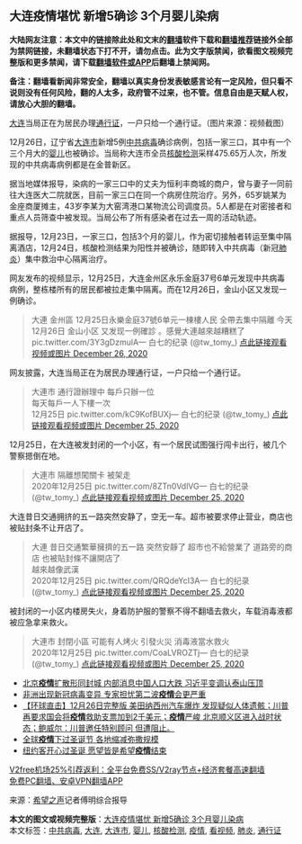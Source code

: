  <h2>大连疫情堪忧 新增5确诊 3个月婴儿染病</h2> <p class="notice"><b>大陆网友注意：本文中的链接除此处和文末的<a href="https://github.com/bannedbook/fanqiang" >翻墙</a>软件下载和<a href="https://github.com/killgcd/justmysocks/blob/master/README.md">翻墙推荐</a>链接外全部为禁网链接，未翻墙状态下打不开，请勿点击。此为文字版禁闻，欲看图文视频完整版和更多禁闻，请下载<a href="https://github.com/bannedbook/fanqiang">翻墙软件或APP</a>后翻墙上禁闻网。</p><p>备注：翻墙看新闻非常安全，翻墙以真实身份发表敏感言论有一定风险，但只看不说则没有任何风险，翻的人太多，政府管不过来，也不管。信息自由是天赋人权，请放心大胆的翻墙。</b></p>  <div class="entry"> <p id="conimg"><a href="https://www.bannedbook.org/bnews/tag/%e5%a4%a7%e8%bf%9e/" class="st_tag internal_tag" rel="tag" title="标签 大连 下的日志">大连</a>当局正在为居民办理<a href="https://www.bannedbook.org/bnews/tag/%E9%80%9A%E8%A1%8C%E8%AF%81/" class="st_tag internal_tag" rel="tag" title="标签 通行证 下的日志">通行证</a>，一户只给一个通行证。（图片来源：视频截图）</p> <p>12月26日，辽宁省<a href="https://www.bannedbook.org/bnews/tag/%E5%A4%A7%E8%BF%9E%E5%B8%82/" class="st_tag internal_tag" rel="tag" title="标签 大连市 下的日志">大连市</a>新增5例<a href="https://www.bannedbook.org/bnews/tag/%e4%b8%ad%e5%85%b1%e7%97%85%e6%af%92/" class="st_tag internal_tag" rel="tag" title="标签 中共病毒 下的日志">中共病毒</a>确诊病例，包括一家三口，其中有一个三个月大的<a href="https://www.bannedbook.org/bnews/tag/%e5%a9%b4%e5%84%bf/" class="st_tag internal_tag" rel="tag" title="标签 婴儿 下的日志">婴儿</a>也被确诊。当局称大连市全员<a href="https://www.bannedbook.org/bnews/tag/%E6%A0%B8%E9%85%B8%E6%A3%80%E6%B5%8B/" class="st_tag internal_tag" rel="tag" title="标签 核酸检测 下的日志">核酸检测</a>采样475.65万人次，所发现的中共病毒病例都是在金普新区。</p> <p>据当地媒体报导，染病的一家三口中的丈夫为恒利丰商城的商户，曾与妻子一同前往大连医大二院就医，目前一家三口在同一个病房住院治疗。另外，65岁姚某为金座商厦摊主，43岁李某为大窑湾港口某物流公司调度员。5人都是在对密接者和重点人员筛查中被发现。当局公布了所有感染者在过去一周的活动轨迹。</p> <p>据报导，12月23日，一家三口，包括3个月的婴儿，作为密切接触者转运至集中隔离酒店，12月24日，核酸检测结果为阳性并被确诊，随即转入中共病毒（新冠<a href="https://www.bannedbook.org/bnews/tag/%e8%82%ba%e7%82%8e/" class="st_tag internal_tag" rel="tag" title="标签 肺炎 下的日志">肺炎</a>）集中救治中心隔离治疗。</p> <p>网友发布的视频显示，12月25日，大连金州区永乐金庭37号6单元发现中共病毒病例，整栋楼所有的居民都被拉走集中隔离。而在12月26日，金山小区又发现一例确诊。</p>  <blockquote><p>大連 金州區 12月25日永樂金庭37號6单元一棟樓人民 全帶去集中隔離 今天12月26日 金山小区 又发现一例確診 。感覺大連越來越糟糕了 pic.twitter.com/3Y3gDzmulA— 白七的纪录 (@tw_tomy_) <a href="https://twitter.com/tw_tomy_/status/1342734283304128513?ref_src=twsrc%5Etfw">点此链接观看视频或图片 December 26, 2020</a></p></blockquote> <p>网友披露，大连当局正在为居民办理通行证，一户只给一个通行证。</p> <blockquote><p>大連市 通行證辦理中 每戶只辦一位<br />每天每戶一人下樓一次<br />12月25日 pic.twitter.com/kC9KofBUXj— 白七的纪录 (@tw_tomy_) <a href="https://twitter.com/tw_tomy_/status/1342362883036868609?ref_src=twsrc%5Etfw">点此链接观看视频或图片 December 25, 2020</a></p></blockquote> <p>12月25日，在大连被发封闭的一个小区，有一个居民试图强行闯卡出行，被几个警察摁倒在地。</p> <blockquote><p>大連市 隔離想闖關卡 被架走<br />2020年12月25日 pic.twitter.com/8ZTn0VdlVG— 白七的纪录 (@tw_tomy_) <a href="https://twitter.com/tw_tomy_/status/1342363409669505025?ref_src=twsrc%5Etfw">点此链接观看视频或图片 December 25, 2020</a></p> </blockquote> <p>大连昔日交通拥挤的五一路突然安静了，空无一车。超市被要求停止营业，商店也被贴封条不让开店了。</p> <blockquote><p>大連 昔日交通繁華擁擠的五一路 突然安靜了 超市也不給營業了 道路旁的商店 也被貼封條不讓開店了<br />越來越像武漢<br />2020年12月25日 pic.twitter.com/QRQdeYcI3A— 白七的纪录 (@tw_tomy_) <a href="https://twitter.com/tw_tomy_/status/1342369739192950790?ref_src=twsrc%5Etfw">点此链接观看视频或图片 December 25, 2020</a></p></blockquote> <p>被封闭的一小区内楼房失火，身着防护服的警察不得不翻墙去救火，车载消毒液都被应急拿来救火。</p> <blockquote><p>大連市 封閉小區 可能有人烤火 引發火災 消毒液當水救火<br />2020年12月25日 pic.twitter.com/CoaLVROZTj— 白七的纪录 (@tw_tomy_) <a href="https://twitter.com/tw_tomy_/status/1342362054963810306?ref_src=twsrc%5Etfw">点此链接观看视频或图片 December 25, 2020</a></p></blockquote> <ul class='op-related-articles' title='相关阅读'> <li><a href='https://www.bannedbook.org/bnews/topimagenews/20201227/1455617.html' target='_blank'>北京<b>疫情</b>扩散形同封城 内部消息中国人口大跌 习近平变调认泰山压顶</a></li> <li><a href='https://www.bannedbook.org/bnews/worldnews/20201227/1455611.html' target='_blank'>非洲出现新冠病毒变异 专家担忧第二波<b>疫情</b>会更严重</a></li> <li><a href='https://www.bannedbook.org/bnews/bannedvideo/20201227/1455608.html' target='_blank'>【环球直击】12月26日完整版 美田纳西州汽车爆炸 发现疑似人体遗骸；川普再要求国会将<b>疫情</b>救助支票加到2千美元；<b>疫情</b>严峻 北京顺义区进入战时状态；鲍威尔：川普邀任特别顾问 但遭阻止。</a></li> <li><a href='https://www.bannedbook.org/bnews/taiwannews/20201227/1455595.html' target='_blank'>全球<b>疫情</b>下过圣诞节 各地缩减弥撒规模</a></li> <li><a href='https://www.bannedbook.org/bnews/taiwannews/20201226/1455559.html' target='_blank'>纽约客开心过圣诞 愿望皆是希望<b>疫情</b>结束</a></li> </ul> <p class="texttj"> <a href="https://github.com/bannedbook/fanqiang/wiki/V2ray%E6%9C%BA%E5%9C%BA" target="_blank">V2free机场25%引荐返利：全平台免费SS/V2ray节点+经济套餐高速翻墙</a><br/> <a href="https://github.com/bannedbook/fanqiang/wiki/%E7%A6%81%E9%97%BB%E7%BD%91%E5%AE%89%E5%8D%93%E7%BF%BB%E5%A2%99%E6%96%B0%E9%97%BBAPP" target="_blank">免费PC翻墙、安卓VPN翻墙APP</a></p><p> 来源：<span class='wp_keywordlink_affiliate'><a href="https://www.soundofhope.org" title="希望之声" target="_blank">希望之声</a></span>记者傅明综合报导 </p> <a name='sharetosocial'></a>       <div><b>本文的图文或视频完整版</b>：<a href='https://www.bannedbook.org/bnews/cbnews/20201227/1455633.html'>大连疫情堪忧 新增5确诊 3个月婴儿染病</a></div>  </div><!--END ENTRY--> <div class="postfooter"> <div>本文标签：<a href="https://www.bannedbook.org/bnews/tag/%e4%b8%ad%e5%85%b1%e7%97%85%e6%af%92/" rel="tag">中共病毒</a>, <a href="https://www.bannedbook.org/bnews/tag/%e5%a4%a7%e8%bf%9e/" rel="tag">大连</a>, <a href="https://www.bannedbook.org/bnews/tag/%E5%A4%A7%E8%BF%9E%E5%B8%82/" rel="tag">大连市</a>, <a href="https://www.bannedbook.org/bnews/tag/%e5%a9%b4%e5%84%bf/" rel="tag">婴儿</a>, <a href="https://www.bannedbook.org/bnews/tag/%E6%A0%B8%E9%85%B8%E6%A3%80%E6%B5%8B/" rel="tag">核酸检测</a>, <a href="https://www.bannedbook.org/bnews/tag/%E7%96%AB%E6%83%85/" rel="tag">疫情</a>, <a href="https://www.bannedbook.org/bnews/tag/%E7%9C%8B%E8%A7%86%E9%A2%91/" rel="tag">看视频</a>, <a href="https://www.bannedbook.org/bnews/tag/%e8%82%ba%e7%82%8e/" rel="tag">肺炎</a>, <a href="https://www.bannedbook.org/bnews/tag/%E9%80%9A%E8%A1%8C%E8%AF%81/" rel="tag">通行证</a></div>  </div><!--END POSTFOOTER--> 
